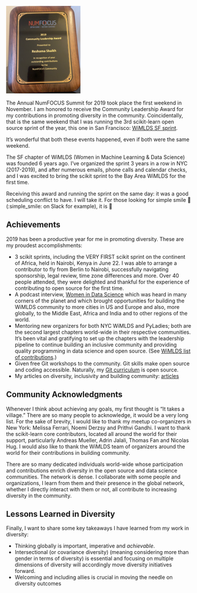  
<p>
<img src="../assets/images/numfocus_award.jpg" width="40%" height="40%" />
</p>


The Annual NumFOCUS Summit for 2019 took place the first weekend in November.  I am honored to receive the Community Leadership Award for my contributions in promoting diversity in the community.  Coincidentally, that is the same weekend that I was running the 3rd scikit-learn open source sprint of the year, this one in San Francisco:  [WiMLDS SF sprint](https://tinyurl.com/sf2019-sprint).

It’s wonderful that both these events happened, even if both were the same weekend.  

The SF chapter of WiMLDS (Women in Machine Learning & Data Science) was founded 6 years ago.  I’ve organized the sprint 3 years in a row in NYC (2017-2019), and after numerous emails, phone calls and calendar checks, and I was excited to bring the scikit sprint to the Bay Area WiMLDS for the first time.

Receiving this award and running the sprint on the same day:  it was a good scheduling conflict to have.  I will take it. For those looking for simple smile 🙂 (:simple_smile: on Slack for example), it is :slightly_smiling_face:

## Achievements

2019 has been a productive year for me in promoting diversity.  These are my proudest accomplishments:
- 3 scikit sprints, including the VERY FIRST scikit sprint on the continent of Africa, held in Nairobi, Kenya in June 22.   I was able to arrange a contributor to fly from Berlin to Nairobi, successfully navigating sponsorship, legal review, time zone differences and more.  Over 40 people attended, they were delighted and thankful for the experience of contributing to open source for the first time.  
- A podcast interview, [Women in Data Science](https://www.r-bloggers.com/reshama-shaikh-discusses-women-in-machine-learning-and-data-science/) which was heard in many corners of the planet and which brought opportunities for building the WiMLDS community to more cities in US and Europe and also, more globally, to the Middle East, Africa and India and to other regions of the world.  
- Mentoring new organizers for both NYC WiMLDS and PyLadies; both are the second largest chapters world-wide in their respective communities.  It’s been vital and gratifying to set up the chapters with the leadership pipeline to continue building an inclusive community and providing quality programming in data science and open source.  (See [WiMLDS list of contributions](https://reshamas.github.io/about/wimlds_volunteer/).)
- Given free Git workshops to the community.  Git skills make open source and coding accessible. Naturally, my [Git curriculum](https://github.com/reshamas/git-intro-workshop) is open source. 
- My articles on diversity, inclusivity and building community:  [articles](https://reshamas.github.io)

## Community Acknowledgments

Whenever I think about achieving any goals, my first thought is “It takes a village.”   There are so many people to acknowledge, it would be a very long list.  For the sake of brevity, I would like to thank my meetup co-organizers in New York:  Melissa Ferrari, Noemi Derzsy and Prithvi Gandhi.  I want to thank the scikit-learn core contributors, located all around the world for their support, particularly Andreas Mueller, Adrin Jalali, Thomas Fan and Nicolas Hug.  I would also like to thank the WiMLDS team of organizers around the world for their contributions in building community.  

There are so many dedicated individuals world-wide whose participation and contributions enrich diversity in the open source and data science communities.  The network is dense. I collaborate with some people and organizations, I learn from them and their presence in the global network, whether I directly interact with them or not, all contribute to increasing diversity in the community.  

## Lessons Learned in Diversity

Finally, I want to share some key takeaways I have learned from my work in diversity:  
- Thinking globally is important, imperative and *achievable*.
- Intersectional (or covariance diversity) (meaning considering more than gender in terms of diversity) is essential and focusing on multiple dimensions of diversity will accordingly move diversity initiatives forward.
- Welcoming and including allies is crucial in moving the needle on diversity outcomes
